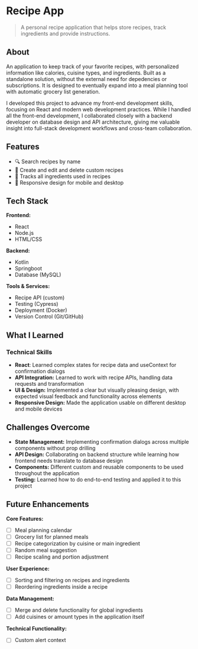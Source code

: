 # Recipe App

> A personal recipe application that helps store recipes, track ingredients and provide instructions.

## About

An application to keep track of your favorite recipes, with personalized information like calories, cuisine types, and ingredients. Built as a standalone solution, without the external need for depedencies or subscriptions.
It is designed to eventually expand into a meal planning tool with automatic grocery list generation.

I developed this project to advance my front-end development skills, focusing on React and modern web development practices. While I handled all the front-end development, I collaborated closely with a backend developer on database design and API architecture, giving me valuable insight into full-stack development workflows and cross-team collaboration.

## Features

- 🔍 Search recipes by name
- 📝 Create and edit and delete custom recipes
- 🛒 Tracks all ingredients used in recipes
- 📱 Responsive design for mobile and desktop

## Tech Stack

**Frontend:**
- React
- Node.js
- HTML/CSS

**Backend:**
- Kotlin
- Springboot
- Database (MySQL)

**Tools & Services:**
- Recipe API (custom)
- Testing (Cypress)
- Deployment (Docker)
- Version Control (Git/GitHub)

## What I Learned

### Technical Skills
- **React**: Learned complex states for recipe data and useContext for confirmation dialogs
- **API Integration:** Learned to work with recipe APIs, handling data requests and transformation
- **UI & Design:** Implemented a clear but visually pleasing design, with expected visual feedback and functionality across elements
- **Responsive Design:** Made the application usable on different desktop and mobile devices

## Challenges Overcome
- **State Management:** Implementing confirmation dialogs across multiple components without prop drilling
- **API Design:** Collaborating on backend structure while learning how frontend needs translate to database design
- **Components:** Different custom and reusable components to be used throughout the application
- **Testing:** Learned how to do end-to-end testing and applied it to this project

## Future Enhancements

**Core Features:**
- [ ] Meal planning calendar
- [ ] Grocery list for planned meals
- [ ] Recipe categorization by cuisine or main ingredient
- [ ] Random meal suggestion
- [ ] Recipe scaling and portion adjustment

**User Experience:**
- [ ] Sorting and filtering on recipes and ingredients
- [ ] Reordering ingredients inside a recipe

**Data Management:**
- [ ] Merge and delete functionality for global ingredients
- [ ] Add cuisines or amount types in the application itself

**Technical Functionality:**
- [ ] Custom alert context


